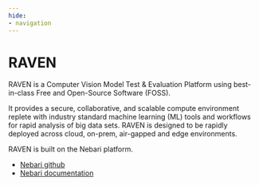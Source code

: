```yaml
---
hide:
- navigation
---
```


# RAVEN

RAVEN is a Computer Vision Model Test & Evaluation Platform using best-in-class Free and Open-Source Software (FOSS).

It provides a secure, collaborative, and scalable compute environment replete with industry standard machine learning (ML) tools and workflows for rapid analysis of big data sets. RAVEN is designed to be rapidly deployed across cloud, on-prem, air-gapped and edge environments.

RAVEN is built on the Nebari platform.

- [Nebari github](https://github.com/nebari-dev)
- [Nebari documentation](https://www.nebari.dev/)
